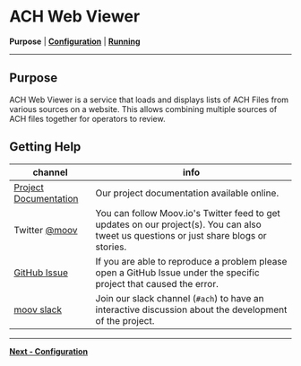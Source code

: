 <!-- generated-from:836d19121039ad425936de844eb560a8faf59c33be82ba71979ae8d72eb5315e DO NOT REMOVE, DO UPDATE -->
# ACH Web Viewer
**Purpose** | **[Configuration](CONFIGURATION.md)** | **[Running](RUNNING.md)**

---

## Purpose

ACH Web Viewer is a service that loads and displays lists of ACH Files from various sources on a website.
This allows combining multiple sources of ACH files together for operators to review.


## Getting Help

 channel | info
 ------- | -------
 [Project Documentation](https://github.com/moov-io/ach-web-viewer/tree/master/docs/) | Our project documentation available online.
Twitter [@moov](https://twitter.com/moov)	| You can follow Moov.io's Twitter feed to get updates on our project(s). You can also tweet us questions or just share blogs or stories.
[GitHub Issue](https://github.com/moov-io/ach-web-viewer/issues) | If you are able to reproduce a problem please open a GitHub Issue under the specific project that caused the error.
[moov slack](https://slack.moov.io/) | Join our slack channel (`#ach`) to have an interactive discussion about the development of the project.

---
**[Next - Configuration](CONFIGURATION.md)**
